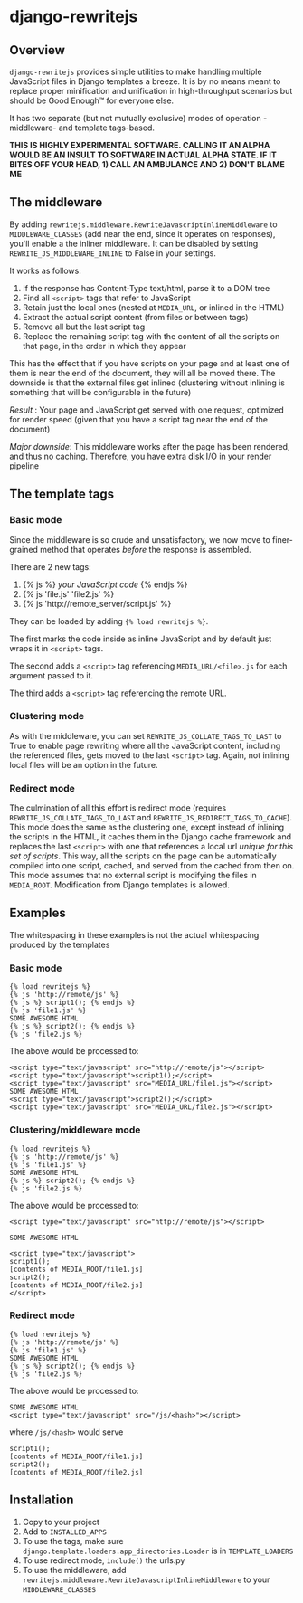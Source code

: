 # django-rewritejs

## Overview

`django-rewritejs` provides simple utilities to make handling multiple
JavaScript files in Django templates a breeze. It is by no means meant to
replace proper minification and unification in high-throughput scenarios but
should be Good Enough™ for everyone else. 

It has two separate (but not mutually exclusive) modes of operation -
middleware- and template tags-based. 

**THIS IS HIGHLY EXPERIMENTAL SOFTWARE. CALLING IT AN ALPHA WOULD BE AN INSULT
TO SOFTWARE IN ACTUAL ALPHA STATE. IF IT BITES OFF YOUR HEAD, 1) CALL AN
AMBULANCE AND 2) DON'T BLAME ME**

## The middleware

By adding `rewritejs.middleware.RewriteJavascriptInlineMiddleware` to
`MIDDLEWARE_CLASSES` (add near the end, since it operates on responses), 
you'll enable a the inliner middleware. It can be disabled by setting
`REWRITE_JS_MIDDLEWARE_INLINE` to False in your settings.

It works as follows:

1. If the response has Content-Type text/html, parse it to a DOM tree
2. Find all `<script>` tags that refer to JavaScript
3. Retain just the local ones (nested at `MEDIA_URL`, or inlined in the HTML)
4. Extract the actual script content (from files or between tags)
5. Remove all but the last script tag
6. Replace the remaining script tag with the content of all the scripts on that
page, in the order in which they appear

This has the effect that if you have scripts on your page and at least one of
them is near the end of the document, they will all be moved there. The
downside is that the external files get inlined (clustering without inlining is 
something that will be configurable in the future)

*Result* :  Your page and JavaScript get served with one request, optimized for
render speed (given that you have a script tag near the end of the document)

*Major downside*: This middleware works after the page has been rendered,
and thus no caching. Therefore, you have extra disk I/O in your render pipeline

## The template tags

### Basic mode

Since the middleware is so crude and unsatisfactory, we now move to
finer-grained method that operates *before* the response is assembled.

There are 2 new tags:

1. {% js %} *your JavaScript code* {% endjs %}
2. {% js 'file.js' 'file2.js' %}
3. {% js 'http://remote\_server/script.js' %}

They can be loaded by adding `{% load rewritejs %}`.

The first marks the code inside as inline JavaScript and by default just wraps
it in `<script>` tags.

The second adds a `<script>` tag referencing `MEDIA_URL/<file>.js` for each
argument passed to it.

The third adds a `<script>` tag referencing the remote URL.

### Clustering mode

As with the middleware, you can set `REWRITE_JS_COLLATE_TAGS_TO_LAST` to True
to enable page rewriting where all the JavaScript content, including the referenced files,
gets moved to the last `<script>` tag. Again, not inlining local files will be
an option in the future.

### Redirect mode

The culmination of all this effort is redirect mode (requires
`REWRITE_JS_COLLATE_TAGS_TO_LAST` and `REWRITE_JS_REDIRECT_TAGS_TO_CACHE`).
This mode does the same as the clustering one, except instead of inlining the
scripts in the HTML, it caches them in the Django cache framework and replaces
the last `<script>` with one that references a local url *unique for this set
of scripts*. This way, all the scripts on the page can be automatically
compiled into one script, cached, and served from the cached from then on. This
mode assumes that no external script is modifying the files in
`MEDIA_ROOT`. Modification from Django templates is allowed.

## Examples

The whitespacing in these examples is not the actual whitespacing produced by
the templates

### Basic mode

    {% load rewritejs %}
    {% js 'http://remote/js' %}
    {% js %} script1(); {% endjs %}
    {% js 'file1.js' %}
    SOME AWESOME HTML
    {% js %} script2(); {% endjs %}
    {% js 'file2.js %}

The above would be processed to:
    
    <script type="text/javascript" src="http://remote/js"></script>
    <script type="text/javascript">script1();</script>
    <script type="text/javascript" src="MEDIA_URL/file1.js"></script>
    SOME AWESOME HTML
    <script type="text/javascript">script2();</script>
    <script type="text/javascript" src="MEDIA_URL/file2.js"></script>

    
### Clustering/middleware mode

    {% load rewritejs %}
    {% js 'http://remote/js' %}
    {% js 'file1.js' %}
    SOME AWESOME HTML
    {% js %} script2(); {% endjs %}
    {% js 'file2.js %}

The above would be processed to:

    <script type="text/javascript" src="http://remote/js"></script>
    
    SOME AWESOME HTML

    <script type="text/javascript">
    script1();
    [contents of MEDIA_ROOT/file1.js]
    script2();
    [contents of MEDIA_ROOT/file2.js]
    </script>

### Redirect mode

    {% load rewritejs %}
    {% js 'http://remote/js' %}
    {% js 'file1.js' %}
    SOME AWESOME HTML
    {% js %} script2(); {% endjs %}
    {% js 'file2.js %}

The above would be processed to:

    SOME AWESOME HTML
    <script type="text/javascript" src="/js/<hash>"></script>

where `/js/<hash>` would serve
    
    script1();
    [contents of MEDIA_ROOT/file1.js]
    script2();
    [contents of MEDIA_ROOT/file2.js]

## Installation

1. Copy to your project
2. Add to `INSTALLED_APPS`
3. To use the tags, make sure `django.template.loaders.app_directories.Loader`
   is in `TEMPLATE_LOADERS`
4. To use redirect mode, `include()` the urls.py
5. To use the middleware, add `rewritejs.middleware.RewriteJavascriptInlineMiddleware` to your `MIDDLEWARE_CLASSES`
